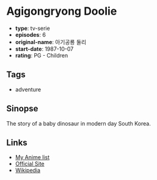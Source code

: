 # Agigongryong Doolie

-   **type**: tv-serie
-   **episodes**: 6
-   **original-name**: 아기공룡 둘리
-   **start-date**: 1987-10-07
-   **rating**: PG - Children

## Tags

-   adventure

## Sinopse

The story of a baby dinosaur in modern day South Korea.

## Links

-   [My Anime list](https://myanimelist.net/anime/17088/Agigongryong_Doolie)
-   [Official Site](http://www.doolynara.com/eng_company)
-   [Wikipedia](http://ko.wikipedia.org/wiki/아기공룡_둘리)
